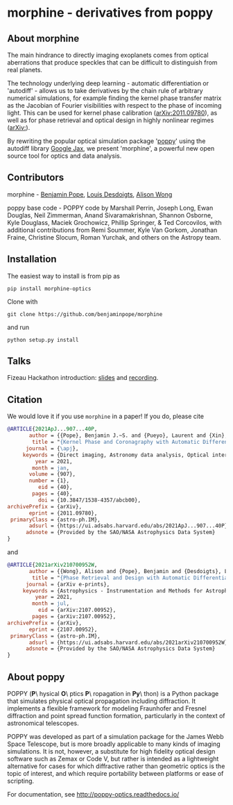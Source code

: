 # morphine - derivatives from poppy

## About morphine

The main hindrance to directly imaging exoplanets comes from optical aberrations that produce speckles that can be difficult to distinguish from real planets. 

The technology underlying deep learning - automatic differentiation or 'autodiff' - allows us to take derivatives by the chain rule of arbitrary numerical simulations, for example finding the kernel phase transfer matrix as the Jacobian of Fourier visibilities with respect to the phase of incoming light. This can be used for kernel phase calibration ([arXiv:2011.09780](https://arxiv.org/abs/2011.09780)), as well as for phase retrieval and optical design in highly nonlinear regimes ([arXiv:](https://arxiv.org/abs/2107.00952)). 

By rewriting the popular optical simulation package '[poppy](https://github.com/mperrin/poppy)' using the autodiff library [Google Jax](https://github.com/google/jax), we present 'morphine', a powerful new open source tool for optics and data analysis.

## Contributors

morphine - [Benjamin Pope](https://github.com/benjaminpope), [Louis Desdoigts](https://github.com/LouisDesdoigts), [Alison Wong](https://github.com/alipwong)

poppy base code - POPPY code by Marshall Perrin, Joseph Long, Ewan Douglas, Neil Zimmerman, Anand Sivaramakrishnan, Shannon Osborne, Kyle Douglass, Maciek Grochowicz, Phillip Springer, & Ted Corcovilos, with additional contributions from Remi Soummer, Kyle Van Gorkom, Jonathan Fraine, Christine Slocum, Roman Yurchak, and others on the Astropy team.

## Installation

The easiest way to install is from pip as 

`pip install morphine-optics`

Clone with 

`git clone https://github.com/benjaminpope/morphine`

and run

`python setup.py install`

## Talks

Fizeau Hackathon introduction: [slides](https://benjaminpope.github.io/talks/fizeau/fizeau.html) and [recording](https://sites.google.com/uci.edu/virtualmaskinghackathon/recordings?authuser=0).

## Citation

We would love it if you use `morphine` in a paper! If you do, please cite

```BibTeX
@ARTICLE{2021ApJ...907...40P,
       author = {{Pope}, Benjamin J.~S. and {Pueyo}, Laurent and {Xin}, Yinzi and {Tuthill}, Peter G.},
        title = "{Kernel Phase and Coronagraphy with Automatic Differentiation}",
      journal = {\apj},
     keywords = {Direct imaging, Astronomy data analysis, Optical interferometry, Coronagraphic imaging, Astronomical simulations, 387, 1858, 1168, 313, 1857, Astrophysics - Instrumentation and Methods for Astrophysics},
         year = 2021,
        month = jan,
       volume = {907},
       number = {1},
          eid = {40},
        pages = {40},
          doi = {10.3847/1538-4357/abcb00},
archivePrefix = {arXiv},
       eprint = {2011.09780},
 primaryClass = {astro-ph.IM},
       adsurl = {https://ui.adsabs.harvard.edu/abs/2021ApJ...907...40P},
      adsnote = {Provided by the SAO/NASA Astrophysics Data System}
}

```

and 

```BibTeX
@ARTICLE{2021arXiv210700952W,
       author = {{Wong}, Alison and {Pope}, Benjamin and {Desdoigts}, Louis and {Tuthill}, Peter and {Norris}, Barnaby and {Betters}, Chris},
        title = "{Phase Retrieval and Design with Automatic Differentiation}",
      journal = {arXiv e-prints},
     keywords = {Astrophysics - Instrumentation and Methods for Astrophysics},
         year = 2021,
        month = jul,
          eid = {arXiv:2107.00952},
        pages = {arXiv:2107.00952},
archivePrefix = {arXiv},
       eprint = {2107.00952},
 primaryClass = {astro-ph.IM},
       adsurl = {https://ui.adsabs.harvard.edu/abs/2021arXiv210700952W},
      adsnote = {Provided by the SAO/NASA Astrophysics Data System}
}
```

## About poppy

POPPY (**P**\ hysical **O**\ ptics **P**\ ropagation in **Py**\ thon) is a Python package that simulates physical optical propagation including diffraction. It implements a flexible framework for modeling Fraunhofer and Fresnel diffraction and point spread function formation, particularly in the context of astronomical telescopes.

POPPY was developed as part of a simulation package for the James Webb Space Telescope, but is more broadly applicable to many kinds of imaging simulations. It is not, however, a substitute for high fidelity optical design software such as Zemax or Code V, but rather is intended as a lightweight alternative for cases for which diffractive rather than geometric optics is the topic of interest, and which require portability between platforms or ease of scripting.

For documentation, see http://poppy-optics.readthedocs.io/

